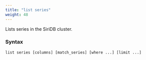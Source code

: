 ```yaml
---
title: "list series"
weight: 48
---
```


Lists series in the SiriDB cluster.

### Syntax

    list series [columns] [match_series] [where ...] [limit ...]
